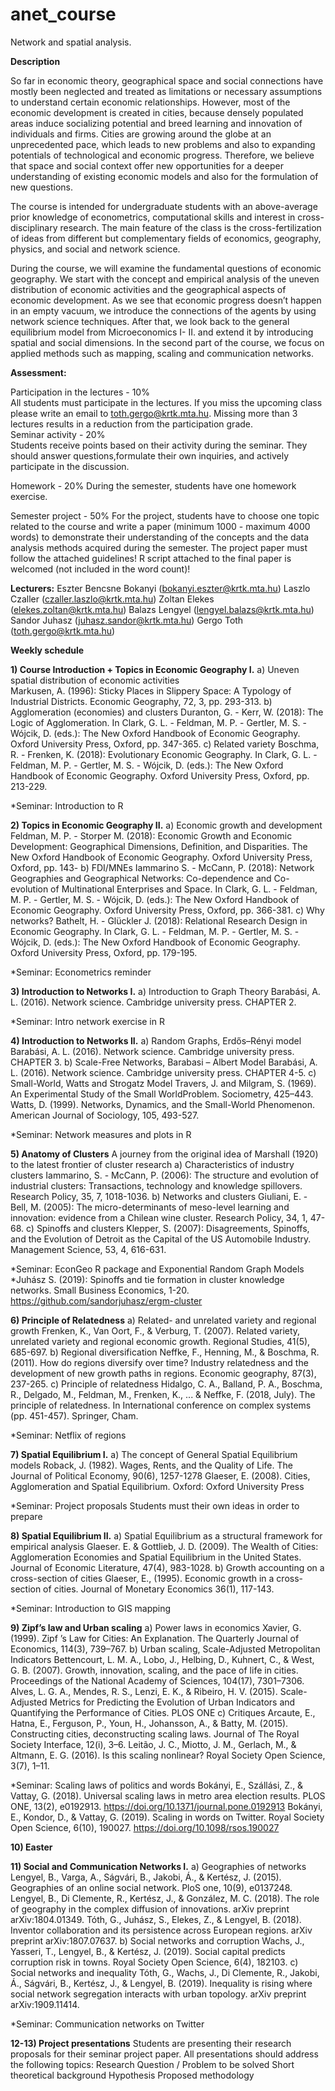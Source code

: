 # anet_course
Network and spatial analysis.

**Description**

So far in economic theory, geographical space and social connections have mostly been  neglected and treated as limitations or necessary assumptions to understand certain economic relationships. However, most of the economic development is created in cities, because densely populated areas induce socializing potential and breed learning and innovation of individuals and firms. Cities are growing around the globe at an unprecedented pace, which leads to new problems and also to expanding potentials of technological and economic progress. Therefore, we believe that space and social context offer new opportunities for a deeper understanding of existing economic models and also for the formulation of new questions.

The course is intended for undergraduate students with an above-average prior knowledge of econometrics, computational skills and interest in cross-disciplinary research. The main feature of the class is the cross-fertilization of ideas from different but complementary fields of economics, geography, physics, and social and network science.

During the course, we will examine the fundamental questions of economic geography. We start with the concept and empirical analysis of the uneven distribution of economic activities and the geographical aspects of economic development. As we see that economic progress doesn’t happen in an empty vacuum, we introduce the connections of the agents by using network science techniques. After that, we look back to the general equilibrium model from Microeconomics I- II. and extend it by introducing spatial and social dimensions. In the second part of the course, we focus on applied methods such as mapping, scaling and communication networks. 

**Assessment:**

Participation in the lectures - 10%  
All students must participate in the lectures. If you miss the upcoming class please write an email to toth.gergo@krtk.mta.hu. Missing more than 3 lectures results in a reduction from the participation grade.  
Seminar activity - 20%  
Students receive points based on their activity during the seminar. They should answer questions,formulate their own inquiries, and actively participate in the discussion.  

Homework - 20%
During the semester, students have one homework exercise. 

Semester project - 50%
For the project, students have to choose one topic related to the course and write a paper (minimum 1000 - maximum 4000 words) to demonstrate their understanding of the concepts and the data analysis methods acquired during the semester. The project paper must follow the attached guidelines! R script attached to the final paper is welcomed (not included in the word count)!

**Lecturers:**
Eszter Bencsne Bokanyi (bokanyi.eszter@krtk.mta.hu)
Laszlo Czaller (czaller.laszlo@krtk.mta.hu)
Zoltan Elekes (elekes.zoltan@krtk.mta.hu)
Balazs Lengyel (lengyel.balazs@krtk.mta.hu)
Sandor Juhasz (juhasz.sandor@krtk.mta.hu)
Gergo Toth (toth.gergo@krtk.mta.hu)

**Weekly schedule**

**1) Course Introduction + Topics in Economic Geography I.**
a) Uneven spatial distribution of economic activities  
Markusen, A. (1996): Sticky Places in Slippery Space: A Typology of Industrial Districts. Economic Geography, 72, 3, pp. 293-313.
b) Agglomeration (economies) and clusters
Duranton, G. - Kerr, W. (2018): The Logic of Agglomeration. In Clark, G. L. - Feldman, M. P. - Gertler, M. S. - Wójcik, D. (eds.): The New Oxford Handbook of Economic Geography. Oxford University Press, Oxford, pp. 347-365.
c) Related variety
Boschma, R. - Frenken, K. (2018): Evolutionary Economic Geography. In Clark, G. L. - Feldman, M. P. - Gertler, M. S. - Wójcik, D. (eds.): The New Oxford Handbook of Economic Geography. Oxford University Press, Oxford, pp. 213-229.

*Seminar: Introduction to R

**2) Topics in Economic Geography II.**
a) Economic growth and development
Feldman, M. P. - Storper M. (2018): Economic Growth and Economic Development: Geographical Dimensions, Definition, and Disparities. The New Oxford Handbook of Economic Geography. Oxford University Press, Oxford, pp. 143-
b) FDI/MNEs
Iammarino S. - McCann, P. (2018): Network Geographies and Geographical Networks: Co-dependence and Co-evolution of Multinational Enterprises and Space. In Clark, G. L. - Feldman, M. P. - Gertler, M. S. - Wójcik, D. (eds.): The New Oxford Handbook of Economic Geography. Oxford University Press, Oxford, pp. 366-381.
c) Why networks?
Bathelt, H. - Glückler J. (2018): Relational Research Design in Economic Geography. In Clark, G. L. - Feldman, M. P. - Gertler, M. S. - Wójcik, D. (eds.): The New Oxford Handbook of Economic Geography. Oxford University Press, Oxford, pp. 179-195.

*Seminar: Econometrics reminder

**3) Introduction to Networks I.**
a) Introduction to Graph Theory
Barabási, A. L. (2016). Network science. Cambridge university press. CHAPTER 2.

*Seminar: Intro network exercise in R

**4) Introduction to Networks II.**
a) Random Graphs, Erdős–Rényi model
Barabási, A. L. (2016). Network science. Cambridge university press. CHAPTER 3.
b) Scale-Free Networks, Barabasi – Albert Model
Barabási, A. L. (2016). Network science. Cambridge university press. CHAPTER 4-5.
c) Small-World, Watts and Strogatz Model
Travers, J. and Milgram, S. (1969). An Experimental Study of the Small WorldProblem. Sociometry, 425–443.
Watts, D. (1999). Networks, Dynamics, and the Small-World Phenomenon. American Journal of Sociology, 105, 493-527.

*Seminar: Network measures and plots in R

**5) Anatomy of Clusters**
A journey from the original idea of Marshall (1920) to the latest frontier of cluster research
a) Characteristics of industry clusters
Iammarino, S. - McCann, P. (2006): The structure and evolution of industrial clusters: Transactions, technology and knowledge spillovers. Research Policy, 35, 7, 1018-1036.
b) Networks and clusters
Giuliani, E. - Bell, M. (2005): The micro-determinants of meso-level learning and innovation: evidence from a Chilean wine cluster. Research Policy, 34, 1, 47-68.
c) Spinoffs and clusters
Klepper, S. (2007): Disagreements, Spinoffs, and the Evolution of Detroit as the Capital of the US Automobile Industry. Management Science, 53, 4, 616-631.

*Seminar: EconGeo R package and Exponential Random Graph Models
*Juhász S. (2019): Spinoffs and tie formation in cluster knowledge networks. Small Business Economics, 1-20. https://github.com/sandorjuhasz/ergm-cluster

**6) Principle of Relatedness**
a) Related- and unrelated variety and regional growth
Frenken, K., Van Oort, F., & Verburg, T. (2007). Related variety, unrelated variety and regional economic growth. Regional Studies, 41(5), 685-697.
b) Regional diversification
Neffke, F., Henning, M., & Boschma, R. (2011). How do regions diversify over time? Industry relatedness and the development of new growth paths in regions. Economic geography, 87(3), 237-265.
c) Principle of relatedness 
Hidalgo, C. A., Balland, P. A., Boschma, R., Delgado, M., Feldman, M., Frenken, K., ... & Neffke, F. (2018, July). The principle of relatedness. In International conference on complex systems (pp. 451-457). Springer, Cham.

*Seminar: Netflix of regions 

**7) Spatial Equilibrium I.**
a) The concept of General Spatial Equilibrium models
Roback, J. (1982). Wages, Rents, and the Quality of Life. The Journal of Political Economy, 90(6), 1257-1278
Glaeser, E. (2008). Cities, Agglomeration and Spatial Equilibrium. Oxford: Oxford University Press

*Seminar: Project proposals
Students must their own ideas in order to prepare 

**8) Spatial Equilibrium II.**
a) Spatial Equilibrium as a structural framework for empirical analysis
Glaeser. E. & Gottlieb, J. D. (2009). The Wealth of Cities: Agglomeration Economies and Spatial Equilibrium in the United States. Journal of Economic Literature, 47(4), 983-1028.
b) Growth accounting on a cross-section of cities
Glaeser, E., (1995). Economic growth in a cross-section of cities. Journal of Monetary Economics 36(1), 117-143.

*Seminar: Introduction to GIS mapping

**9) Zipf’s law and Urban scaling**
a) Power laws in economics
Xavier, G. (1999). Zipf ’s Law for Cities: An Explanation. The Quarterly Journal of Economics, 114(3), 739–767.
b) Urban scaling, Scale-Adjusted Metropolitan Indicators
Bettencourt, L. M. A., Lobo, J., Helbing, D., Kuhnert, C., & West, G. B. (2007). Growth, innovation, scaling, and the pace of life in cities. Proceedings of the National Academy of Sciences, 104(17), 7301–7306.
Alves, L. G. A., Mendes, R. S., Lenzi, E. K., & Ribeiro, H. V. (2015). Scale-Adjusted Metrics for Predicting the Evolution of Urban Indicators and Quantifying the Performance of Cities. PLOS ONE
c) Critiques
Arcaute, E., Hatna, E., Ferguson, P., Youn, H., Johansson, A., & Batty, M. (2015). Constructing cities, deconstructing scaling laws. Journal of The Royal Society Interface, 12(i), 3–6.
Leitão, J. C., Miotto, J. M., Gerlach, M., & Altmann, E. G. (2016). Is this scaling nonlinear? Royal Society Open Science, 3(7), 1–11.

*Seminar: Scaling laws of politics and words
Bokányi, E., Szállási, Z., & Vattay, G. (2018). Universal scaling laws in metro area election results. PLOS ONE, 13(2), e0192913. https://doi.org/10.1371/journal.pone.0192913
Bokányi, E., Kondor, D., & Vattay, G. (2019). Scaling in words on Twitter. Royal Society Open Science, 6(10), 190027. https://doi.org/10.1098/rsos.190027


**10) Easter**


**11) Social and Communication Networks I.**
a) Geographies of networks
Lengyel, B., Varga, A., Ságvári, B., Jakobi, Á., & Kertész, J. (2015). Geographies of an online social network. PloS one, 10(9), e0137248.
Lengyel, B., Di Clemente, R., Kertész, J., & González, M. C. (2018). The role of geography in the complex diffusion of innovations. arXiv preprint arXiv:1804.01349.
Tóth, G., Juhász, S., Elekes, Z., & Lengyel, B. (2018). Inventor collaboration and its persistence across European regions. arXiv preprint arXiv:1807.07637.
b) Social networks and corruption
Wachs, J., Yasseri, T., Lengyel, B., & Kertész, J. (2019). Social capital predicts corruption risk in towns. Royal Society Open Science, 6(4), 182103.
c) Social networks and inequality
Tóth, G., Wachs, J., Di Clemente, R., Jakobi, Á., Ságvári, B., Kertész, J., & Lengyel, B. (2019). Inequality is rising where social network segregation interacts with urban topology. arXiv preprint arXiv:1909.11414.

*Seminar: Communication networks on Twitter

**12-13) Project presentations**
Students are presenting their research proposals for their seminar project paper. All presentations should address the following topics:
Research Question / Problem to be solved
Short theoretical background 
Hypothesis
Proposed methodology
